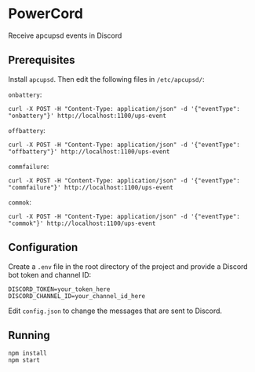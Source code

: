 # PowerCord
Receive apcupsd events in Discord

## Prerequisites
Install `apcupsd`. Then edit the following files in `/etc/apcupsd/`:

`onbattery`:
```
curl -X POST -H "Content-Type: application/json" -d '{"eventType": "onbattery"}' http://localhost:1100/ups-event
```

`offbattery`:
```
curl -X POST -H "Content-Type: application/json" -d '{"eventType": "offbattery"}' http://localhost:1100/ups-event
```

`commfailure`:
```
curl -X POST -H "Content-Type: application/json" -d '{"eventType": "commfailure"}' http://localhost:1100/ups-event
```

`commok`:
```
curl -X POST -H "Content-Type: application/json" -d '{"eventType": "commok"}' http://localhost:1100/ups-event
```

## Configuration
Create a `.env` file in the root directory of the project and provide a Discord bot token and channel ID:
```
DISCORD_TOKEN=your_token_here
DISCORD_CHANNEL_ID=your_channel_id_here
```
Edit `config.json` to change the messages that are sent to Discord.

## Running
```
npm install
npm start
```
